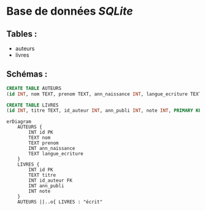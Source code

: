 # Base de données *SQLite*

## Tables :
- auteurs
- livres

## Schémas :

```sql
CREATE TABLE AUTEURS
(id INT, nom TEXT, prenom TEXT, ann_naissance INT, langue_ecriture TEXT, PRIMARY KEY (id));

CREATE TABLE LIVRES
(id INT, titre TEXT, id_auteur INT, ann_publi INT, note INT, PRIMARY KEY (id), FOREIGN KEY (id_auteur) REFERENCES AUTEURS(id));
```

```mermaid
erDiagram
    AUTEURS {
        INT id PK
        TEXT nom
        TEXT prenom
        INT ann_naissance
        TEXT langue_ecriture
    }
    LIVRES {
        INT id PK
        TEXT titre
        INT id_auteur FK
        INT ann_publi
        INT note
    }
    AUTEURS ||..o{ LIVRES : "écrit"
```
